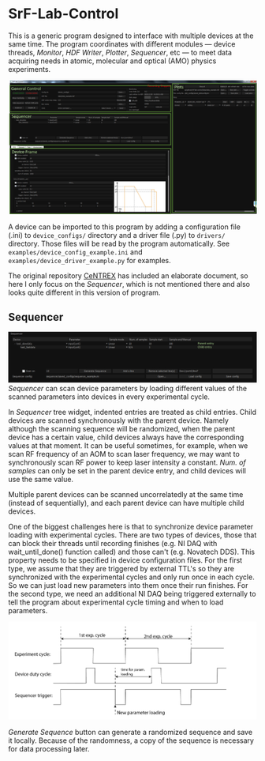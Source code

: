 # SrF-Lab-Control

This is a generic program designed to interface with multiple devices at the same time. The program coordinates with different modules — device threads, _Monitor_, _HDF Writer_, _Plotter_, _Sequencer_, etc — to meet data acquiring needs in atomic, molecular and optical (AMO) physics experiments.

![screenshot](examples/screenshot.PNG)

A device can be imported to this program by adding a configuration file (.ini) to `device_configs/` directory and a driver file (.py) to `drivers/` directory. Those files will be read by the program automatically. See `examples/device_config_example.ini` and `examples/device_driver_example.py` for examples.

The original repository [CeNTREX](https://github.com/js216/CeNTREX) has included an elaborate document, so here I only focus on the _Sequencer_, which is not mentioned there and also looks quite different in this version of program.

## Sequencer
![sequencer](examples/sequencer.png)
_Sequencer_ can scan device parameters by loading different values of the scanned parameters into devices in every experimental cycle.

In _Sequencer_ tree widget, indented entries are treated as child entries. Child devices are scanned synchronously with the parent device. Namely although the scanning sequence will be randomized, when the parent device has a certain value, child devices always have the corresponding values at that moment. It can be useful sometimes, for example, when we scan RF frequency of an AOM to scan laser frequency, we may want to synchronously scan RF power to keep laser intensity a constant.  _Num. of samples_ can only be set in the parent device entry, and child devices will use the same value.

Multiple parent devices can be scanned uncorrelatedly at the same time (instead of sequentially), and each parent device can have multiple child devices.

One of the biggest challenges here is that to synchronize device parameter loading with experimental cycles. There are two types of devices, those that can block their threads until recording finishes (e.g. NI DAQ with wait_until_done() function called) and those can't (e.g. Novatech DDS). This property needs to be specified in device configuration files. For the first type, we assume that they are triggered by external TTL's so they are synchronized with the experimental cycles and only run once in each cycle. So we can just load new parameters into them once their run finishes. For the second type, we need an additional NI DAQ being triggered externally to tell the program about experimental cycle timing and when to load parameters.

![sequencer](examples/sequencer_trigger.png)

_Generate Sequence_ button can generate a randomized sequence and save it locally. Because of the randomness, a copy of the sequence is necessary for data processing later.
